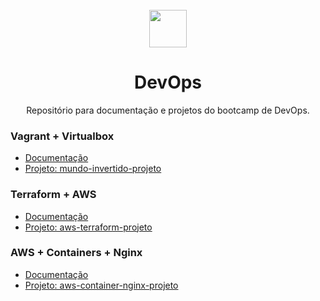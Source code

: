 <div align="center">
  	<br>
    <img src="https://static.wixstatic.com/media/7dea42_a57655ddd6874bb099c143a02aed0dee~mv2.png/v1/fit/w_512,h_137,al_c,q_10,usm_0.66_1.00_0.01,enc_png,quality_high/Logo%20Avanti.png" height="60"/>
    <h1>DevOps</h1>
    Repositório para documentação e projetos do bootcamp de DevOps.
</div>

### Vagrant + Virtualbox

- [Documentação](./vagrant/README.md)
- [Projeto: mundo-invertido-projeto](./vagrant/mundo-invertido-projeto/)

### Terraform + AWS

- [Documentação](./terraform/README.md)
- [Projeto: aws-terraform-projeto](./terraform/aws-terraform-projeto/)

### AWS + Containers + Nginx

- [Documentação](./docker/README.md)
- [Projeto: aws-container-nginx-projeto](./docker/aws-container-nginx-projeto/)
